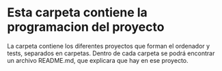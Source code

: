 # Esta carpeta contiene la programacion del proyecto

La carpeta contiene los diferentes proyectos que forman el ordenador y tests, separados en carpetas. Dentro de cada carpeta se podrá encontrar un archivo README.md, que explicara que hay en ese proyecto.
